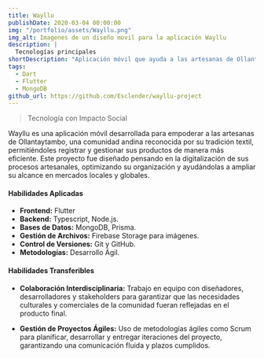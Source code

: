 ```yaml
---
title: Wayllu
publishDate: 2020-03-04 00:00:00
img: "/portfolio/assets/Wayllu.png"
img_alt: Imagenes de un diseño movil para la aplicación Wayllu
description: |
  Tecnologías principales
shortDescription: "Aplicación móvil que ayuda a las artesanas de Ollantaytambo, una comunidad andina con una rica tradición textil, a registrar y gestionar sus productos de forma eficiente. "
tags:
  - Dart
  - Flutter
  - MongoDB
github_url: https://github.com/Esclender/wayllu-project
---
```

> Tecnología con Impacto Social 

Wayllu es una aplicación móvil desarrollada para empoderar a las artesanas de Ollantaytambo, una comunidad andina reconocida por su tradición textil, permitiéndoles registrar y gestionar sus productos de manera más eficiente. Este proyecto fue diseñado pensando en la digitalización de sus procesos artesanales, optimizando su organización y ayudándolas a ampliar su alcance en mercados locales y globales.

#### Habilidades Aplicadas

- **Frontend:** Flutter  
- **Backend:** Typescript, Node.js.  
- **Bases de Datos:** MongoDB, Prisma.  
- **Gestión de Archivos:** Firebase Storage para imágenes.  
- **Control de Versiones:** Git y GitHub.  
- **Metodologías:** Desarrollo Ágil.  

#### Habilidades Transferibles

- **Colaboración Interdisciplinaria:**
  Trabajo en equipo con diseñadores, desarrolladores y stakeholders para garantizar que las necesidades culturales y comerciales de la comunidad fueran reflejadas en el producto final.

- **Gestión de Proyectos Ágiles:**
  Uso de metodologías ágiles como Scrum para planificar, desarrollar y entregar iteraciones del proyecto, garantizando una comunicación fluida y plazos cumplidos.


